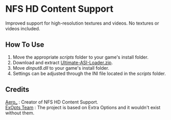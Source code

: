 # NFS HD Content Support
Improved support for high-resolution textures and videos. No textures or videos included.

## How To Use
1. Move the appropriate *scripts* folder to your game's install folder.
2. Download and extract [Ultimate-ASI-Loader.zip](https://github.com/ThirteenAG/Ultimate-ASI-Loader/releases).
3. Move *dinput8.dll* to your game's install folder.
4. Settings can be adjusted through the INI file located in the *scripts* folder.

 ## Credits
[Aero_](https://github.com/AeroWidescreen) : Creator of NFS HD Content Support.  
[ExOpts Team](https://github.com/ExOptsTeam) : The project is based on Extra Options and it wouldn't exist without them.
